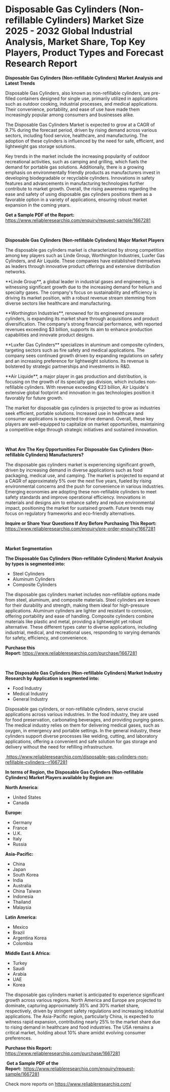 <p><h1>Disposable Gas Cylinders (Non-refillable Cylinders) Market Size 2025 - 2032 Global Industrial Analysis, Market Share, Top Key Players, Product Types and Forecast Research Report</h1></p><p><strong>Disposable Gas Cylinders (Non-refillable Cylinders) Market Analysis and Latest Trends</strong></p>
<p><p>Disposable Gas Cylinders, also known as non-refillable cylinders, are pre-filled containers designed for single use, primarily utilized in applications such as outdoor cooking, industrial processes, and medical applications. Their convenience, portability, and ease of use have made them increasingly popular among consumers and businesses alike.</p><p>The Disposable Gas Cylinders Market is expected to grow at a CAGR of 9.7% during the forecast period, driven by rising demand across various sectors, including food service, healthcare, and manufacturing. The adoption of these cylinders is influenced by the need for safe, efficient, and lightweight gas storage solutions. </p><p>Key trends in the market include the increasing popularity of outdoor recreational activities, such as camping and grilling, which fuels the demand for portable gas solutions. Additionally, there is a growing emphasis on environmentally friendly products as manufacturers invest in developing biodegradable or recyclable cylinders. Innovations in safety features and advancements in manufacturing technologies further contribute to market growth. Overall, the rising awareness regarding the ease and safety of using disposable gas cylinders positions them as a favorable option in a variety of applications, ensuring robust market expansion in the coming years.</p></p>
<p><strong>Get a Sample PDF of the Report:&nbsp;</strong> <a href="https://www.reliableresearchiq.com/enquiry/request-sample/1667281?utm_campaign=2384&utm_medium=2&utm_source=Github&utm_content=ia&utm_term=11042025&utm_id=disposable-gas-cylinders-non-refillable-cylinders">https://www.reliableresearchiq.com/enquiry/request-sample/1667281</a></p>
<p>&nbsp;</p>
<p><strong>Disposable Gas Cylinders (Non-refillable Cylinders) Major Market Players</strong></p>
<p><p>The disposable gas cylinders market is characterized by strong competition among key players such as Linde Group, Worthington Industries, Luxfer Gas Cylinders, and Air Liquide. These companies have established themselves as leaders through innovative product offerings and extensive distribution networks.</p><p>**Linde Group**, a global leader in industrial gases and engineering, is witnessing significant growth due to the increasing demand for helium and specialty gases. The company's focus on sustainability and efficiency is driving its market position, with a robust revenue stream stemming from diverse sectors like healthcare and manufacturing.</p><p>**Worthington Industries**, renowned for its engineered pressure cylinders, is expanding its market share through acquisitions and product diversification. The company's strong financial performance, with reported revenues exceeding $3 billion, supports its aim to enhance production capabilities and innovate product designs.</p><p>**Luxfer Gas Cylinders** specializes in aluminum and composite cylinders, targeting sectors such as fire safety and medical applications. The company sees continued growth driven by expanding regulations on safety and an increasing preference for lightweight solutions. Its revenue is bolstered by strategic partnerships and investments in R&D.</p><p>**Air Liquide**, a major player in gas production and distribution, is focusing on the growth of its specialty gas division, which includes non-refillable cylinders. With revenue exceeding €23 billion, Air Liquide's extensive global footprint and innovation in gas technologies position it favorably for future growth.</p><p>The market for disposable gas cylinders is projected to grow as industries seek efficient, portable solutions. Increased use in healthcare and consumer applications is expected to drive demand. Overall, these key players are well-equipped to capitalize on market opportunities, maintaining a competitive edge through strategic initiatives and sustained innovation.</p></p>
<p>&nbsp;</p>
<p><strong>What Are The Key Opportunities For Disposable Gas Cylinders (Non-refillable Cylinders) Manufacturers?</strong></p>
<p><p>The disposable gas cylinders market is experiencing significant growth, driven by increasing demand in diverse applications such as food packaging, medical use, and camping. The market is projected to expand at a CAGR of approximately 5% over the next five years, fueled by rising environmental concerns and the push for convenience in various industries. Emerging economies are adopting these non-refillable cylinders to meet safety standards and improve operational efficiency. Innovations in materials and designs aim to enhance safety and reduce environmental impact, positioning the market for sustained growth. Future trends may focus on regulatory frameworks and eco-friendly alternatives.</p></p>
<p><strong>Inquire or Share Your Questions If Any Before Purchasing This Report:</strong> <a href="https://www.reliableresearchiq.com/enquiry/pre-order-enquiry/1667281?utm_campaign=2384&utm_medium=2&utm_source=Github&utm_content=ia&utm_term=11042025&utm_id=disposable-gas-cylinders-non-refillable-cylinders">https://www.reliableresearchiq.com/enquiry/pre-order-enquiry/1667281</a></p>
<p>&nbsp;</p>
<p><strong>Market Segmentation</strong></p>
<p><strong>The Disposable Gas Cylinders (Non-refillable Cylinders) Market Analysis by types is segmented into:</strong></p>
<p><ul><li>Steel Cylinders</li><li>Aluminum Cylinders</li><li>Composite Cylinders</li></ul></p>
<p><p>The disposable gas cylinders market includes non-refillable options made from steel, aluminum, and composite materials. Steel cylinders are known for their durability and strength, making them ideal for high-pressure applications. Aluminum cylinders are lighter and resistant to corrosion, offering portability and ease of handling. Composite cylinders combine materials like plastic and metal, providing a lightweight yet robust alternative. These different types cater to diverse applications, including industrial, medical, and recreational uses, responding to varying demands for safety, efficiency, and convenience.</p></p>
<p><strong>Purchase this Report:&nbsp;</strong><a href="https://www.reliableresearchiq.com/purchase/1667281?utm_campaign=2384&utm_medium=2&utm_source=Github&utm_content=ia&utm_term=11042025&utm_id=disposable-gas-cylinders-non-refillable-cylinders">https://www.reliableresearchiq.com/purchase/1667281</a></p>
<p>&nbsp;</p>
<p><strong>The Disposable Gas Cylinders (Non-refillable Cylinders) Market Industry Research by Application is segmented into:</strong></p>
<p><ul><li>Food Industry</li><li>Medical Industry</li><li>General Industry</li></ul></p>
<p><p>Disposable gas cylinders, or non-refillable cylinders, serve crucial applications across various industries. In the food industry, they are used for food preservation, carbonating beverages, and providing purging gases. The medical industry relies on them for delivering medical gases, such as oxygen, in emergency and portable settings. In the general industry, these cylinders support diverse processes like welding, cutting, and laboratory applications, offering a convenient and safe solution for gas storage and delivery without the need for refilling infrastructure.</p></p>
<p><a href="https://www.reliableresearchiq.com/disposable-gas-cylinders-non-refillable-cylinders--r1667281?utm_campaign=2384&utm_medium=2&utm_source=Github&utm_content=ia&utm_term=11042025&utm_id=disposable-gas-cylinders-non-refillable-cylinders">&nbsp;https://www.reliableresearchiq.com/disposable-gas-cylinders-non-refillable-cylinders--r1667281</a></p>
<p><strong>In terms of Region, the Disposable Gas Cylinders (Non-refillable Cylinders) Market Players available by Region are:</strong></p>
<p>
    <p> <strong> North America: </strong>
        <ul>
            <li>United States</li>
            <li>Canada</li>
        </ul>
        </p> 
    <p> <strong> Europe: </strong>
        <ul>
            <li>Germany</li>
            <li>France</li>
            <li>U.K.</li>
            <li>Italy</li>
            <li>Russia</li>
        </ul>
        </p> 
    <p> <strong> Asia-Pacific: </strong>
        <ul>
            <li>China</li>
            <li>Japan</li>
            <li>South Korea</li>
            <li>India</li>
            <li>Australia</li>
            <li>China Taiwan</li>
            <li>Indonesia</li>
            <li>Thailand</li>
            <li>Malaysia</li>
        </ul>
        </p> 
    <p> <strong> Latin America: </strong>
        <ul>
            <li>Mexico</li>
            <li>Brazil</li>
            <li>Argentina Korea</li>
            <li>Colombia</li>
        </ul>
        </p> 
    <p> <strong> Middle East & Africa: </strong>
        <ul>
            <li>Turkey</li>
            <li>Saudi</li>
            <li>Arabia</li>
            <li>UAE</li>
            <li>Korea</li>
        </ul>
    </p>
    </p>
<p><p>The disposable gas cylinders market is anticipated to experience significant growth across various regions. North America and Europe are projected to dominate, capturing approximately 35% and 30% market share, respectively, driven by stringent safety regulations and increasing industrial applications. The Asia-Pacific region, particularly China, is expected to witness rapid expansion, contributing nearly 25% to the market share due to rising demand in healthcare and food industries. The USA remains a critical market, holding about 10% share amidst evolving consumer preferences.</p></p>
<p><strong>Purchase this Report: </strong><a href="https://www.reliableresearchiq.com/purchase/1667281?utm_campaign=2384&utm_medium=2&utm_source=Github&utm_content=ia&utm_term=11042025&utm_id=disposable-gas-cylinders-non-refillable-cylinders">https://www.reliableresearchiq.com/purchase/1667281</a></p>
<p>&nbsp;<strong>Get a Sample PDF of the Report:&nbsp;&nbsp;</strong><a href="https://www.reliableresearchiq.com/enquiry/request-sample/1667281?utm_campaign=2384&utm_medium=2&utm_source=Github&utm_content=ia&utm_term=11042025&utm_id=disposable-gas-cylinders-non-refillable-cylinders">https://www.reliableresearchiq.com/enquiry/request-sample/1667281</a></p>
<p><strong></strong></p>
<p>Check more reports on <a href="https://www.reliableresearchiq.com/?utm_campaign=2384&utm_medium=2&utm_source=Github&utm_content=ia&utm_term=11042025&utm_id=disposable-gas-cylinders-non-refillable-cylinders">https://www.reliableresearchiq.com/</a></p>